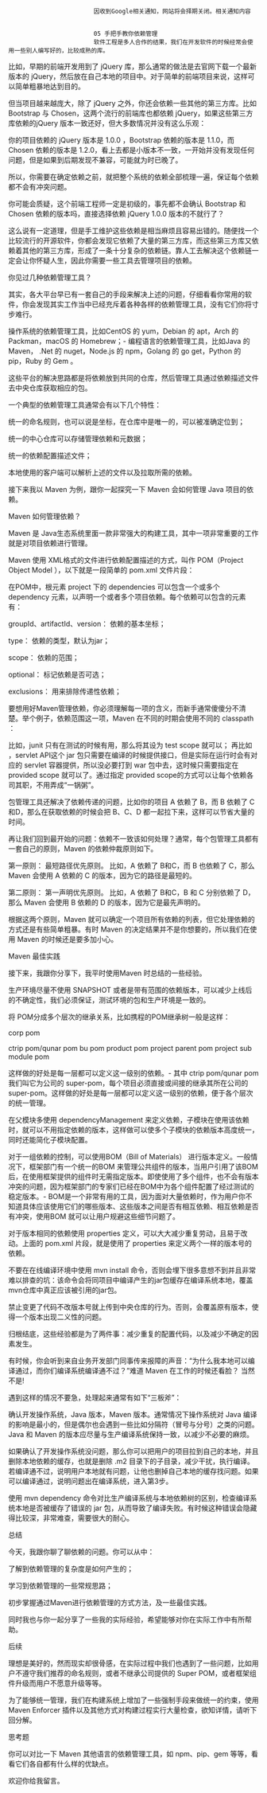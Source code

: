 
                            
                            因收到Google相关通知，网站将会择期关闭。相关通知内容
                            
                            
                            05 手把手教你依赖管理
                            软件工程是多人合作的结果，我们在开发软件的时候经常会使用一些别人编写好的，比较成熟的库。

比如，早期的前端开发用到了 jQuery 库，那么通常的做法是去官网下载一个最新版本的 jQuery，然后放在自己本地的项目中。对于简单的前端项目来说，这样可以简单粗暴地达到目的。

但当项目越来越庞大，除了 jQuery 之外，你还会依赖一些其他的第三方库。比如 Bootstrap 与 Chosen，这两个流行的前端库也都依赖 jQuery，如果这些第三方库依赖的jQuery 版本一致还好，但大多数情况并没有这么乐观：


你的项目依赖的 jQuery 版本是 1.0.0 ，Bootstrap 依赖的版本是 1.1.0，而 Chosen 依赖的版本是 1.2.0，看上去都是小版本不一致，一开始并没有发现任何问题，但是如果到后期发现不兼容，可能就为时已晚了。


所以，你需要在确定依赖之前，就把整个系统的依赖全部梳理一遍，保证每个依赖都不会有冲突问题。

你可能会质疑，这个前端工程师一定是初级的，事先都不会确认 Bootstrap 和 Chosen 依赖的版本吗，直接选择依赖 jQuery 1.0.0 版本的不就行了？

这么说有一定道理，但是手工维护这些依赖是相当麻烦且容易出错的。随便找一个比较流行的开源软件，你都会发现它依赖了大量的第三方库，而这些第三方库又依赖着其他的第三方库，形成了一条十分复杂的依赖链。靠人工去解决这个依赖链一定会让你怀疑人生，因此你需要一些工具去管理项目的依赖。

你见过几种依赖管理工具？

其实，各大平台早已有一套自己的手段来解决上述的问题，仔细看看你常用的软件，你会发现其实工作当中已经充斥着各种各样的依赖管理工具，没有它们你将寸步难行。


操作系统的依赖管理工具，比如CentOS 的 yum，Debian 的 apt，Arch 的 Packman，macOS 的 Homebrew；-
编程语言的依赖管理工具，比如Java 的 Maven， .Net 的 nuget，Node.js 的 npm，Golang 的 go get，Python 的 pip，Ruby 的 Gem 。


这些平台的解决思路都是将依赖放到共同的仓库，然后管理工具通过依赖描述文件去中央仓库获取相应的包。

一个典型的依赖管理工具通常会有以下几个特性：


统一的命名规则，也可以说是坐标，在仓库中是唯一的，可以被准确定位到；

统一的中心仓库可以存储管理依赖和元数据；

统一的依赖配置描述文件；

本地使用的客户端可以解析上述的文件以及拉取所需的依赖。


接下来我以 Maven 为例，跟你一起探究一下 Maven 会如何管理 Java 项目的依赖。

Maven 如何管理依赖？

Maven 是 Java生态系统里面一款非常强大的构建工具，其中一项非常重要的工作就是对项目依赖进行管理。

Maven 使用 XML格式的文件进行依赖配置描述的方式，叫作 POM（Project Object Model ），以下就是一段简单的 pom.xml 文件片段：



在POM中，根元素 project 下的 dependencies 可以包含一个或多个 dependency 元素，以声明一个或者多个项目依赖。每个依赖可以包含的元素有：


groupId、artifactId、version： 依赖的基本坐标；

type： 依赖的类型，默认为jar；

scope： 依赖的范围；

optional： 标记依赖是否可选；

exclusions： 用来排除传递性依赖；


要想用好Maven管理依赖，你必须理解每一项的含义，而新手通常傻傻分不清楚。举个例子，依赖范围这一项，Maven 在不同的时期会使用不同的 classpath ：


比如，junit 只有在测试的时候有用，那么将其设为 test scope 就可以；
再比如 ，servlet API这个 jar 包只需要在编译的时候提供接口，但是实际在运行时会有对应的 servlet 容器提供，所以没必要打到 war 包中去，这时候只需要指定在 provided scope 就可以了。通过指定 provided scope的方式可以让每个依赖各司其职，不用弄成“一锅粥”。


包管理工具还解决了依赖传递的问题，比如你的项目 A 依赖了 B，而 B 依赖了 C和D，那么在获取依赖的时候会把 B、C、D 都一起拉下来，这样可以节省大量的时间。

再让我们回到最开始的问题：依赖不一致该如何处理？通常，每个包管理工具都有一套自己的原则，Maven 的依赖仲裁原则如下。

第一原则： 最短路径优先原则。 比如，A 依赖了 B和C，而 B 也依赖了 C，那么 Maven 会使用 A 依赖的 C 的版本，因为它的路径是最短的。



第二原则： 第一声明优先原则。 比如，A 依赖了 B和C，B 和 C 分别依赖了 D，那么 Maven 会使用 B 依赖的 D 的版本，因为它是最先声明的。



根据这两个原则，Maven 就可以确定一个项目所有依赖的列表，但它处理依赖的方式还是有些简单粗暴。有时 Maven 的决定结果并不是你想要的，所以我们在使用 Maven 的时候还是要多加小心。

Maven 最佳实践

接下来，我跟你分享下，我平时使用Maven 时总结的一些经验。


生产环境尽量不使用 SNAPSHOT 或者是带有范围的依赖版本，可以减少上线后的不确定性，我们必须保证，测试环境的包和生产环境是一致的。

将 POM分成多个层次的继承关系，比如携程的POM继承树一般是这样：

corp pom

ctrip pom/qunar pom
	bu pom
		product pom
			project parent pom
				project sub module pom



这样做的好处是每一层都可以定义这一级别的依赖。-
其中 ctrip pom/qunar pom 我们叫它为公司的 super-pom，每个项目必须直接或间接的继承其所在公司的 super-pom。这样做的好处是每一层都可以定义这一级别的依赖，便于各个层次的统一管理。


在父模块多使用 dependencyManagement 来定义依赖，子模块在使用该依赖时，就可以不用指定依赖的版本，这样做可以使多个子模块的依赖版本高度统一，同时还能简化子模块配置。

对于一组依赖的控制，可以使用BOM（Bill of Materials） 进行版本定义。一般情况下，框架部门有一个统一的BOM 来管理公共组件的版本，当用户引用了该BOM后，在使用框架提供的组件时无需指定版本。即使使用了多个组件，也不会有版本冲突的问题，因为框架部门的专家们已经在BOM中为各个组件配置了经过测试的稳定版本。-
BOM是一个非常有用的工具，因为面对大量依赖时，作为用户你不知道具体应该使用它们的哪些版本、这些版本之间是否有相互依赖、相互依赖是否有冲突，使用BOM 就可以让用户规避这些细节问题了。

对于版本相同的依赖使用 properties 定义，可以大大减少重复劳动，且易于改动。上面的 pom.xml 片段，就是使用了 properties 来定义两个一样的版本号的依赖。

不要在在线编译环境中使用 mvn install 命令，否则会埋下很多意想不到并且非常难以排查的坑：该命令会将同项目中编译产生的jar包缓存在编译系统本地，覆盖mvn仓库中真正应该被引用的jar包。

禁止变更了代码不改版本号就上传到中央仓库的行为。否则，会覆盖原有版本，使得一个版本出现二义性的问题。


归根结底，这些经验都是为了两件事：减少重复的配置代码，以及减少不确定的因素发生。

有时候，你会听到来自业务开发部门同事传来报障的声音：“为什么我本地可以编译通过，而你们编译系统编译通不过？”难道 Maven 在工作的时候还看脸？ 当然不是!

遇到这样的情况不要急，处理起来通常有如下“三板斧”：


确认开发操作系统，Java 版本，Maven 版本。通常情况下操作系统对 Java 编译的影响是最小的，但是偶尔也会遇到一些比如分隔符（冒号与分号）之类的问题。Java 和 Maven 的版本应尽量与生产编译系统保持一致，以减少不必要的麻烦。

如果确认了开发操作系统没问题，那么你可以把用户的项目拉到自己的本地，并且删除本地依赖的缓存，也就是删除 .m2 目录下的子目录，减少干扰，执行编译。若编译通不过，说明用户本地就有问题，让他也删掉自己本地的缓存找问题。如果可以编译通过，说明问题出在编译系统，进入第3步。

使用 mvn dependency 命令对比生产编译系统与本地依赖树的区别，检查编译系统本地是否被缓存了错误的 jar 包，从而导致了编译失败。有时候这种错误会隐藏得比较深，非常难查，需要很大的耐心。


总结

今天，我跟你聊了聊依赖的问题。你可以从中：


了解到依赖管理的复杂度是如何产生的；

学习到依赖管理的一些常规思路；

初步掌握通过Maven进行依赖管理的方式方法，及一些最佳实践。


同时我也与你一起分享了一些我的实际经验，希望能够对你在实际工作中有所帮助。

后续

理想是美好的，然而现实却很骨感，在实际过程中我们也遇到了一些问题，比如用户不遵守我们推荐的命名规则，或者不继承公司提供的 Super POM，或者框架组件升级而用户不愿意升级等等。

为了能够统一管理，我们在构建系统上增加了一些强制手段来做统一的约束，使用 Maven Enforcer 插件以及其他方式对构建过程实行大量检查，欲知详情，请听下回分解。

思考题

你可以对比一下 Maven 其他语言的依赖管理工具，如 npm、pip、gem 等等，看看它们各自都有什么样的优缺点。

欢迎你给我留言。

                        
                        
                            